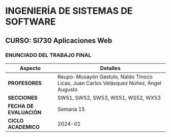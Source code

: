 # INGENIERÍA DE SISTEMAS DE SOFTWARE
## CURSO: SI730 Aplicaciones Web 
### ENUNCIADO DEL TRABAJO FINAL

| **Aspecto**| **Detalles**|
|---------------|--------------------------|
| **PROFESORES**| Reupo-Musayón Gastulo, Naldo Tinoco Licas, Juan Carlos Velásquez Núñez, Ángel Augusto |
| **SECCIONES** | SW51, SW52, SW53, WS51, WS52, WX53 |
| **FECHA DE EVALUACIÓN**| Semana 15 |
| **CICLO ACADEMICO** | 2024-01 |
